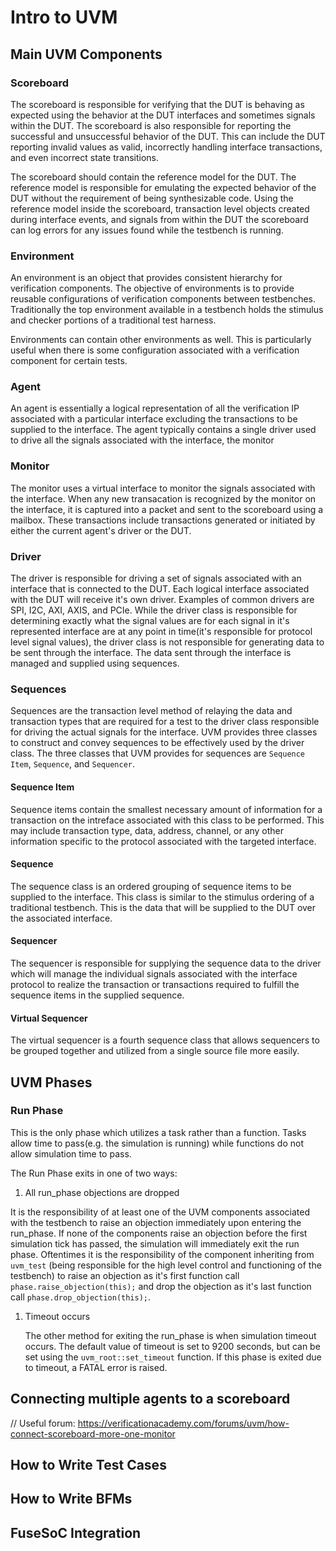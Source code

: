 # Intro to UVM

## Main UVM Components

### Scoreboard

The scoreboard is responsible for verifying that the DUT is behaving as expected
using the behavior at the DUT interfaces and sometimes signals within the DUT.
The scoreboard is also responsible for reporting the successful and unsuccessful
behavior of the DUT. This can include the DUT reporting invalid values as valid,
incorrectly handling interface transactions, and even incorrect state
transitions.

The scoreboard should contain the reference model for the DUT. The reference
model is responsible for emulating the expected behavior of the DUT without the
requirement of being synthesizable code. Using the reference model inside the
scoreboard, transaction level objects created during interface events, and
signals from within the DUT the scoreboard can log errors for any issues found
while the testbench is running.

### Environment

An environment is an object that provides consistent hierarchy for verification
components. The objective of environments is to provide reusable configurations
of verification components between testbenches. Traditionally the top
environment available in a testbench holds the stimulus and checker portions of
a traditional test harness.

Environments can contain other environments as well. This is particularly useful
when there is some configuration associated with a verification component for
certain tests.


### Agent

An agent is essentially a logical representation of all the verification IP
associated with a particular interface excluding the transactions to be supplied
to the interface. The agent typically contains a single driver used to drive all
the signals associated with the interface, the monitor


### Monitor

The monitor uses a virtual interface to monitor the signals associated with the
interface. When any new transacation is recognized by the monitor on the
interface, it is captured into a packet and sent to the scoreboard using a
mailbox. These transactions include transactions generated or initiated by
either the current agent's driver or the DUT.




### Driver

The driver is responsible for driving a set of signals associated with an
interface that is connected to the DUT. Each logical interface associated with
the DUT will receive it's own driver. Examples of common drivers are SPI, I2C,
AXI, AXIS, and PCIe. While the driver class is responsible for determining
exactly what the signal values are for each signal in it's represented interface
are at any point in time(it's responsible for protocol level signal values),
the driver class is not responsible for generating data to be sent through the
interface. The data sent through the interface is managed and supplied using
sequences.


### Sequences

Sequences are the transaction level method of relaying the data and transaction
types that are required for a test to the driver class responsible for driving
the actual signals for the interface. UVM provides three classes to construct
and convey sequences to be effectively used by the driver class. The three
classes that UVM provides for sequences are `Sequence Item`, `Sequence`, and
`Sequencer`.

#### Sequence Item

Sequence items contain the smallest necessary amount of information for a
transaction on the intreface associated with this class to be performed. This
may include transaction type, data, address, channel, or any other information
specific to the protocol associated with the targeted interface.

#### Sequence

The sequence class is an ordered grouping of sequence items to be supplied to
the interface. This class is similar to the stimulus ordering of a traditional
testbench. This is the data that will be supplied to the DUT over the associated
interface.

#### Sequencer

The sequencer is responsible for supplying the sequence data to the driver which
will manage the individual signals associated with the interface protocol to
realize the transaction or transactions required to fulfill the sequence items
in the supplied sequence.


#### Virtual Sequencer

The virtual sequencer is a fourth sequence class that allows sequencers to be
grouped together and utilized from a single source file more easily.



## UVM Phases

### Run Phase

This is the only phase which utilizes a task rather than a function. Tasks allow
time to pass(e.g. the simulation is running) while functions do not allow
simulation time to pass.

The Run Phase exits in one of two ways:

1. All run_phase objections are dropped

  It is the responsibility of at least one of the UVM components associated with
  the testbench to raise an objection immediately upon entering the run_phase.
  If none of the components raise an objection before the first simulation tick
  has passed, the simulation will immediately exit the run phase. Oftentimes it
  is the responsibility of the component inheriting from `uvm_test` (being
  responsible for the high level control and functioning of the testbench) to
  raise an objection as it's first function call `phase.raise_objection(this);`
  and drop the objection as it's last function call `phase.drop_objection(this);`.

1. Timeout occurs

   The other method for exiting the run_phase is when simulation timeout occurs.
   The default value of timeout is set to 9200 seconds, but can be set using the
   `uvm_root::set_timeout` function. If this phase is exited due to timeout, a
   FATAL error is raised.

## Connecting multiple agents to a scoreboard

// Useful forum: https://verificationacademy.com/forums/uvm/how-connect-scoreboard-more-one-monitor

## How to Write Test Cases


## How to Write BFMs


## FuseSoC Integration

